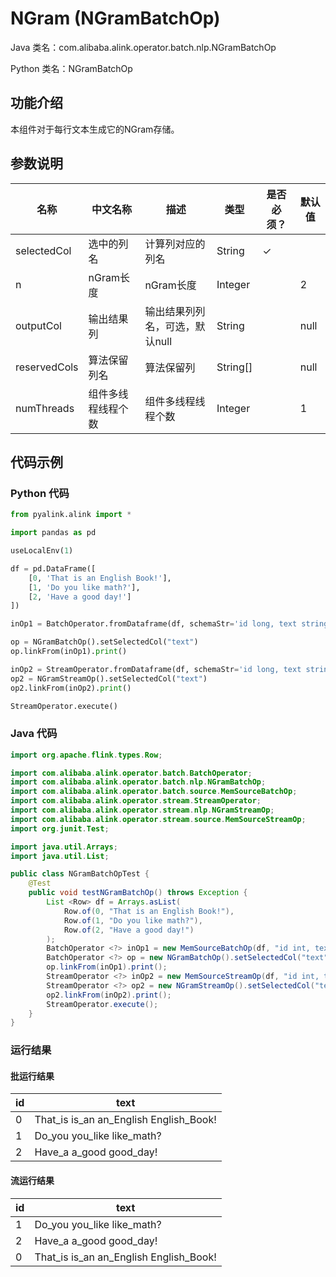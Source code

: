 # NGram (NGramBatchOp)
Java 类名：com.alibaba.alink.operator.batch.nlp.NGramBatchOp

Python 类名：NGramBatchOp


## 功能介绍

本组件对于每行文本生成它的NGram存储。

## 参数说明

| 名称 | 中文名称 | 描述 | 类型 | 是否必须？ | 默认值 |
| --- | --- | --- | --- | --- | --- |
| selectedCol | 选中的列名 | 计算列对应的列名 | String | ✓ |  |
| n | nGram长度 | nGram长度 | Integer |  | 2 |
| outputCol | 输出结果列 | 输出结果列列名，可选，默认null | String |  | null |
| reservedCols | 算法保留列名 | 算法保留列 | String[] |  | null |
| numThreads | 组件多线程线程个数 | 组件多线程线程个数 | Integer |  | 1 |



## 代码示例
### Python 代码
```python
from pyalink.alink import *

import pandas as pd

useLocalEnv(1)

df = pd.DataFrame([
    [0, 'That is an English Book!'],
    [1, 'Do you like math?'],
    [2, 'Have a good day!']
])

inOp1 = BatchOperator.fromDataframe(df, schemaStr='id long, text string')

op = NGramBatchOp().setSelectedCol("text")
op.linkFrom(inOp1).print()

inOp2 = StreamOperator.fromDataframe(df, schemaStr='id long, text string')
op2 = NGramStreamOp().setSelectedCol("text")
op2.linkFrom(inOp2).print()

StreamOperator.execute()

```
### Java 代码
```java
import org.apache.flink.types.Row;

import com.alibaba.alink.operator.batch.BatchOperator;
import com.alibaba.alink.operator.batch.nlp.NGramBatchOp;
import com.alibaba.alink.operator.batch.source.MemSourceBatchOp;
import com.alibaba.alink.operator.stream.StreamOperator;
import com.alibaba.alink.operator.stream.nlp.NGramStreamOp;
import com.alibaba.alink.operator.stream.source.MemSourceStreamOp;
import org.junit.Test;

import java.util.Arrays;
import java.util.List;

public class NGramBatchOpTest {
	@Test
	public void testNGramBatchOp() throws Exception {
		List <Row> df = Arrays.asList(
			Row.of(0, "That is an English Book!"),
			Row.of(1, "Do you like math?"),
			Row.of(2, "Have a good day!")
		);
		BatchOperator <?> inOp1 = new MemSourceBatchOp(df, "id int, text string");
		BatchOperator <?> op = new NGramBatchOp().setSelectedCol("text");
		op.linkFrom(inOp1).print();
		StreamOperator <?> inOp2 = new MemSourceStreamOp(df, "id int, text string");
		StreamOperator <?> op2 = new NGramStreamOp().setSelectedCol("text");
		op2.linkFrom(inOp2).print();
		StreamOperator.execute();
	}
}
```

### 运行结果
#### 批运行结果 
id|text
---|----
0|That_is is_an an_English English_Book!
1|Do_you you_like like_math?
2|Have_a a_good good_day!

#### 流运行结果
id|text
--|----
1|Do_you you_like like_math?
2|Have_a a_good good_day!
0|That_is is_an an_English English_Book!
